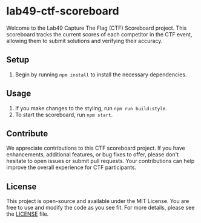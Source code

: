 # lab49-ctf-scoreboard

Welcome to the Lab49 Capture The Flag (CTF) Scoreboard project. This scoreboard tracks the current scores of each competitor in the CTF event, allowing them to submit solutions and verifying their accuracy.

## Setup

1. Begin by running `npm install` to install the necessary dependencies.

## Usage

1. If you make changes to the styling, run `npm run build:style`.
2. To start the scoreboard, run `npm start`.

## Contribute

We appreciate contributions to this CTF scoreboard project. If you have enhancements, additional features, or bug fixes to offer, please don't hesitate to open issues or submit pull requests. Your contributions can help improve the overall experience for CTF participants.

## License

This project is open-source and available under the MIT License. You are free to use and modify the code as you see fit. For more details, please see the [LICENSE](LICENSE) file.
